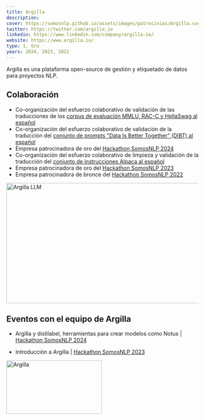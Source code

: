 ```yaml
---
title: Argilla
description:
cover: https://somosnlp.github.io/assets/images/patrocinios/Argilla.svg
twitter: https://twitter.com/argilla_io
linkedin: https://www.linkedin.com/company/argilla-io/
website: https://www.argilla.io/
type: 1. Oro
years: 2024, 2023, 2022
---
```


Argilla es una plataforma open-source de gestión y etiquetado de datos para proyectos NLP.  

## Colaboración

- Co-organización del esfuerzo colaborativo de validación de las traducciones de los [corpus de evaluación MMLU, RAC-C y HellaSwag al español](https://huggingface.co/collections/somosnlp/creacion-de-corpus-en-comunidad-65f6715788a1b82645ba0ce2)
- Co-organización del esfuerzo colaborativo de validación de la traducción del [conjunto de prompts "Data Is Better Together" (DIBT) al español](https://huggingface.co/collections/somosnlp/creacion-de-corpus-en-comunidad-65f6715788a1b82645ba0ce2)
- Empresa patrocinadora de oro del [Hackathon SomosNLP 2024](https://somosnlp.org/blog/hackathon-2024)
- Co-organización del esfuerzo colaborativo de limpieza y validación de la traducción del [conjunto de instrucciones Alpaca al español](https://huggingface.co/datasets/somosnlp/somos-clean-alpaca-es)
- Empresa patrocinadora de oro del [Hackathon SomosNLP 2023](https://somosnlp.org/blog/anuncio-patrocinios-2023)
- Empresa patrocinadora de bronce del [Hackathon SomosNLP 2022](https://somosnlp.org/blog/hackathon-2022)

<div class="flex justify-center">
    <a href="https://huggingface.co/datasets/somosnlp/somos-clean-alpaca-es" target="_blank">
        <img src="https://somosnlp.github.io/assets/images/blog/argilla_llm.webp" alt="Argilla LLM" width="560" height="315" />
    </a>
</div>

## Eventos con el equipo de Argilla

- Argilla y distilabel, herramientas para crear modelos como Notus | [Hackathon SomosNLP 2024](https://somosnlp.org/blog/hackathon-2024)

<EventSummary
    description="En esta charla hablaré sobre Notus, una LLM entrenada por Argilla a finales de año de 2023 que obtuvo muy buenos resultados en los benchmarks a través de la mejora de los datos de entrenamiento. Además, mostraré como crear un dataset similar al utilizado en el fine-tune de Notus utilizando Argilla y distilabel, dos herramientas que nos permiten anotar y crear datos de entrenamiento de manera sencilla."
    poster="https://somosnlp.github.io/assets/images/eventos/240311_gabriel_martin_blazquez.jpg"
    video="https://www.youtube.com/embed/riM3pgV4m_I"
    slides=""
    notebook="https://github.com/somosnlp/recursos/blob/main/hackathon_2024/distilabel_y_argilla_creacion_datasets_para_sft_y_dpo.ipynb"
    name="Gabriel Martín Blázquez"
    website=""
    twitter="https://twitter.com/gabrielmbmb_"
    linkedin="https://www.linkedin.com/in/gabrielmbmb/"
    github=""
    bio="Gabriel es un Ingeniero de ML en Argilla, donde actualmente se centra en el desarrollo de herramientas para la generación y anotación de datos para entrenamiento de LLMs."
    hide_personal_info
/>

- Introducción a Argilla | [Hackathon SomosNLP 2023](https://somosnlp.org/blog/hackathon-2023)

<EventSummary
    description="En este taller, usaremos Argilla para sacar el máximo provecho a todas las innovaciones recientes en el mundo del PLN. En particular, intentaremos responder a la siguiente pregunta : ¿cómo evaluar, adaptar y crear modelos incorporando feedback humano en tus proyectos de PLN?"
    poster="https://somosnlp.github.io/assets/images/eventos/230321_etiquetado_de_datos_con_argilla.jpg"
    video="https://www.youtube.com/embed/kXx8nDGc4bw"
    name=""
    website=""
    twitter=""
    linkedin=""
    github=""
    bio=""
/>

<div class="flex justify-center">
    <img alt="Argilla" width="250" height="140" 
    src="https://somosnlp.github.io/assets/images/patrocinios/Argilla.svg" />
</div>
